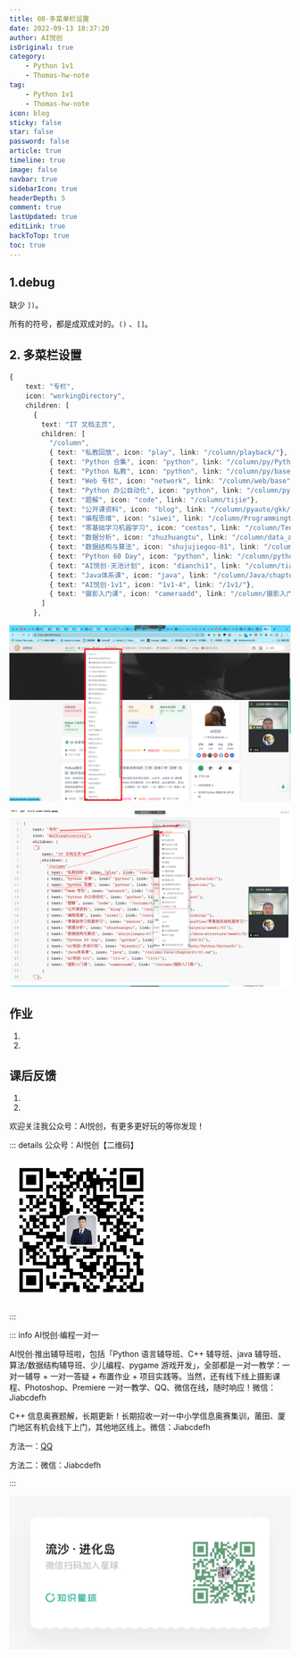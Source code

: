 ```yaml
---
title: 08-多菜单栏设置
date: 2022-09-13 18:37:20
author: AI悦创
isOriginal: true
category:
    - Python 1v1
    - Thomas-hw-note
tag:
    - Python 1v1
    - Thomas-hw-note
icon: blog
sticky: false
star: false
password: false
article: true
timeline: true
image: false
navbar: true
sidebarIcon: true
headerDepth: 5
comment: true
lastUpdated: true
editLink: true
backToTop: true
toc: true
---
```


## 1.debug

缺少 `])`。

所有的符号，都是成双成对的。`()` 、`[]`。

## 2. 多菜栏设置

```typescript
{ 
    text: "专栏",
    icon: "workingDirectory",
    children: [
      { 
        text: "IT 文档主页",
        children: [
          "/column",
          { text: "私教回放", icon: "play", link: "/column/playback/"},
          { text: "Python 合集", icon: "python", link: "/column/py/Python_tutorial/"},
          { text: "Python 私教", icon: "python", link: "/column/py/basequestion/"},
          { text: "Web 专栏", icon: "network", link: "/column/web/base"},
          { text: "Python 办公自动化", icon: "python", link: "/column/pyauto"},
          { text: "题解", icon: "code", link: "/column/tijie"},
          { text: "公开课资料", icon: "blog", link: "/column/pyauto/gkk/"},
          { text: "编程思维", icon: "siwei", link: "/column/Programmingthinking/"},
          { text: "零基础学习机器学习", icon: "centos", link: "/column/TensorFlow/零基础实战机器学习/"},
          { text: "数据分析", icon: "zhuzhuangtu", link: "/column/data_analysis/week1/01"},
          { text: "数据结构与算法", icon: "shujujiegou-01", link: "/column/data-structure/week1/01"},
          { text: "Python 60 Day", icon: "python", link: "/column/python60/01"},
          { text: "AI悦创·天池计划", icon: "dianchi1", link: "/column/tianchi/Python/Python01"},
          { text: "Java体系课", icon: "java", link: "/column/Java/chapter01/01.md"},
          { text: "AI悦创·1v1", icon: "1v1-4", link: "/1v1/"},
          { text: "摄影入门课", icon: "cameraadd", link: "/column/摄影入门课/"},
        ]
      },
```

![image-20220913192300355](./09-web08.assets/image-20220913192300355.png)

![image-20220913192509249](./09-web08.assets/image-20220913192509249.png)

## 作业

1. 
1. 




## 课后反馈

1. 
1. 

欢迎关注我公众号：AI悦创，有更多更好玩的等你发现！

::: details 公众号：AI悦创【二维码】

![](/gzh.jpg)

:::

::: info AI悦创·编程一对一

AI悦创·推出辅导班啦，包括「Python 语言辅导班、C++ 辅导班、java 辅导班、算法/数据结构辅导班、少儿编程、pygame 游戏开发」，全部都是一对一教学：一对一辅导 + 一对一答疑 + 布置作业 + 项目实践等。当然，还有线下线上摄影课程、Photoshop、Premiere 一对一教学、QQ、微信在线，随时响应！微信：Jiabcdefh

C++ 信息奥赛题解，长期更新！长期招收一对一中小学信息奥赛集训，莆田、厦门地区有机会线下上门，其他地区线上。微信：Jiabcdefh

方法一：[QQ](http://wpa.qq.com/msgrd?v=3&uin=1432803776&site=qq&menu=yes)

方法二：微信：Jiabcdefh

:::

![](/zsxq.jpg)











